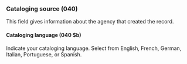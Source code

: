 ### Cataloging source (040)

This field gives information about the agency that created the record.

#### Cataloging language (040 $b)

Indicate your cataloging language. Select from English, French, German, Italian, Portuguese, or Spanish.  
